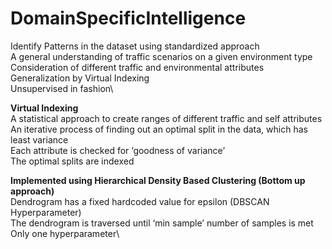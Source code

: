 # DomainSpecificIntelligence
Identify Patterns in the dataset using standardized approach\
A general understanding of traffic scenarios on a given environment type\
Consideration of different traffic and environmental attributes\
Generalization by Virtual Indexing\
Unsupervised in fashion\

**Virtual Indexing**\
A statistical approach to create ranges of different traffic and self attributes\
An iterative process of finding out an optimal split in the data, which has least variance\
Each attribute is checked for ‘goodness of variance’ \
The optimal splits are indexed

**Implemented using Hierarchical Density Based Clustering (Bottom up approach)**\
Dendrogram has a fixed hardcoded value for epsilon (DBSCAN Hyperparameter)\
The dendrogram is traversed until ‘min sample’ number of samples is met \
Only one hyperparameter\

